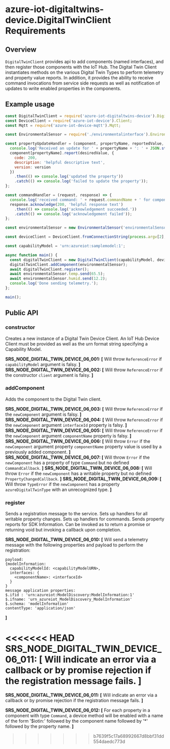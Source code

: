 # azure-iot-digitaltwins-device.DigitalTwinClient Requirements

## Overview
`DigitalTwinClient` provides api to add components (named interfaces), and then register those components with the IoT Hub.  The Digital Twin Client instantiates methods on the various Digital Twin Types to perform telemetry and property value reports.  In addition, it provides the ability to receive command invocations from service side requests as well as notification of updates to write enabled properties in the components.

## Example usage

```javascript
const DigitalTwinClient = require('azure-iot-digitaltwins-device').DigitalTwinClient;
const DeviceClient = require('azure-iot-device').Client;
const Mqtt = require('azure-iot-device-mqtt').Mqtt;

const EnvironmentalSensor = require('./environmentalinterface').EnvironmentalSensor;

const propertyUpdateHandler = (component, propertyName, reportedValue, desiredValue, version) => {
  console.log('Received an update for ' + propertyName + ': ' + JSON.stringify(desiredValue));
  component[propertyName].report(desiredValue, {
    code: 200,
    description: 'helpful descriptive text',
    version: version
  })
    .then(() => console.log('updated the property'))
    .catch(() => console.log('failed to update the property'));
};

const commandHandler = (request, response) => {
  console.log('received command: ' + request.commandName + ' for component: ' + request.componentName);
  response.acknowledge(200, 'helpful response text')
    .then(() => console.log('acknowledgement succeeded.'))
    .catch(() => console.log('acknowledgement failed'));
};

const environmentalSensor = new EnvironmentalSensor('environmentalSensor', propertyUpdateHandler, commandHandler);

const deviceClient = DeviceClient.fromConnectionString(process.argv[2], Mqtt);

const capabilityModel = 'urn:azureiot:samplemodel:1';

async function main() {
  const digitalTwinClient = new DigitalTwinClient(capabilityModel, deviceClient);
  digitalTwinClient.addComponent(environmentalSensor);
  await digitalTwinClient.register();
  await environmentalSensor.temp.send(65.5);
  await environmentalSensor.humid.send(12.2);
  console.log('Done sending telemetry.');
};

main();
```

## Public API

### constructor
Creates a new instance of a Digital Twin Device Client.  An IoT Hub Device Client must be provided as well as the urn format string specifying a Capability Model.

**SRS_NODE_DIGITAL_TWIN_DEVICE_06_001: [** Will throw `ReferenceError` if `capabilityModel` argument is falsy. **]**
**SRS_NODE_DIGITAL_TWIN_DEVICE_06_002: [** Will throw `ReferenceError` if the constructor `client` argument is falsy. **]**

### addComponent
Adds the component to the Digital Twin client.

**SRS_NODE_DIGITAL_TWIN_DEVICE_06_003: [** Will throw `ReferenceError` if the `newComponent` argument is falsy. **]**
**SRS_NODE_DIGITAL_TWIN_DEVICE_06_004: [** Will throw `ReferenceError` if the `newComponent` argument `interfaceId` property is falsy. **]**
**SRS_NODE_DIGITAL_TWIN_DEVICE_06_005: [** Will throw `ReferenceError` if the `newComponent` argument `componentName` property is falsy. **]**
**SRS_NODE_DIGITAL_TWIN_DEVICE_06_006: [** Will throw `Error` if the `newComponent` argument property `componentName` property value is used by a previously added component. **]**
**SRS_NODE_DIGITAL_TWIN_DEVICE_06_007: [** Will throw `Error` if the `newComponent` has a property of type `Command` but no defined `CommandCallback`. **]**
**SRS_NODE_DIGITAL_TWIN_DEVICE_06_008: [** Will throw `Error` if the `newComponent` has a writable property but no defined `PropertyChangedCallback`. **]**
**SRS_NODE_DIGITAL_TWIN_DEVICE_06_009: [** Will throw `TypeError` if the `newComponent` has a property `azureDigitalTwinType` with an unrecognized type. **]**

### register
Sends a registration message to the service.  Sets up handlers for all writable property changes. Sets up handlers for commands.  Sends property reports for SDK Information.  Can be invoked as to return a promise or returning void but invoking a callback upon completion.

**SRS_NODE_DIGITAL_TWIN_DEVICE_06_010: [** Will send a telemetry message with the following
properties and payload to perform the registration:
```
payload:
{modelInformation:
  capabilityModelId: <capabilityModelURN>,
  interfaces: {
    <componentName>: <interfaceId>
  }
}
message application properties:
$.ifid : 'urn:azureiot:ModelDiscovery:ModelInformation:1'
$.ifname: 'urn_azureiot_ModelDiscovery_ModelInformation'
$.schema: 'modelInformation'
contentType: 'application/json'
```
 **]**

<<<<<<< HEAD
**SRS_NODE_DIGITAL_TWIN_DEVICE_06_011: [** Will indicate an error via a callback or by promise rejection if the registration message fails. **]**
=======
**SRS_NODE_DIGITAL_TWIN_DEVICE_06_011: [** Will indicate an error via a callback or by promise rejection if the registration message fails. **]**

**SRS_NODE_DIGITAL_TWIN_DEVICE_06_012: [** For each property in a component with type `Command`, a device method will be enabled with a name of the form '$iotin:' followed by the component name followed by '*' followed by the property name. **]**
>>>>>>> b7639f5c17a68992667d8bbf31dd554daedc773d
